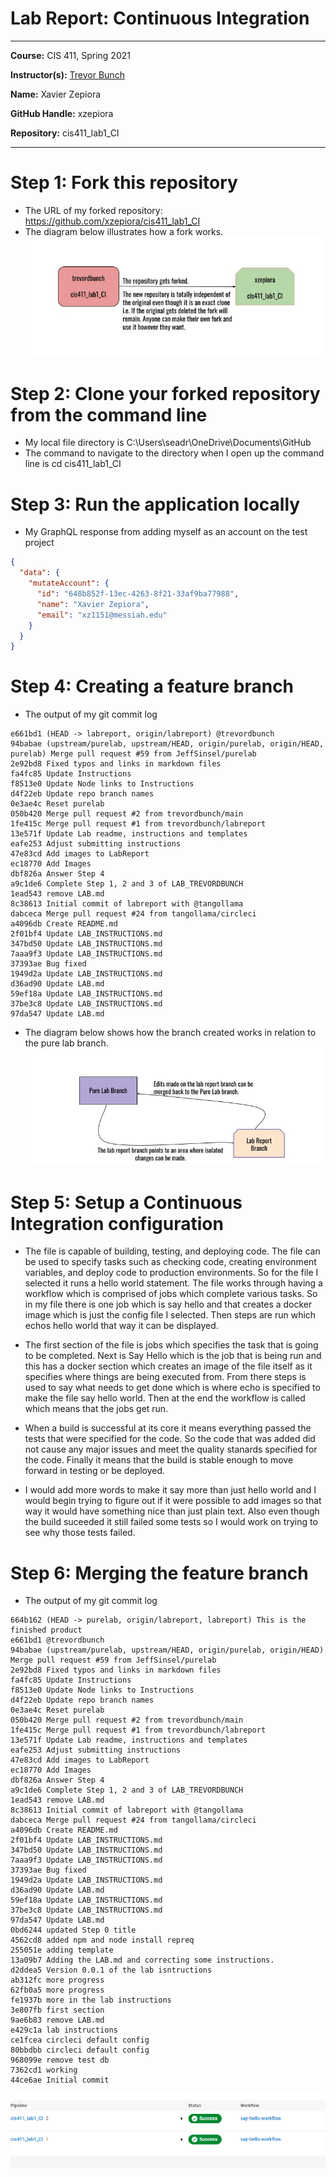 # Lab Report: Continuous Integration
___
**Course:** CIS 411, Spring 2021  

**Instructor(s):** [Trevor Bunch](https://github.com/trevordbunch)  

**Name:** Xavier Zepiora

**GitHub Handle:** xzepiora

**Repository:** cis411_lab1_CI
___

# Step 1: Fork this repository
- The URL of my forked repository: https://github.com/xzepiora/cis411_lab1_CI
- The diagram below illustrates how a fork works.
  ![Forked Repo](./Images/Lab%20Requirements%20(4).jpg)



# Step 2: Clone your forked repository from the command line  
- My local file directory is C:\Users\seadr\OneDrive\Documents\GitHub
- The command to navigate to the directory when I open up the command line is cd cis411_lab1_CI

# Step 3: Run the application locally
- My GraphQL response from adding myself as an account on the test project
``` json
{
  "data": {
    "mutateAccount": {
      "id": "648b852f-13ec-4263-8f21-33af9ba77988",
      "name": "Xavier Zepiora",
      "email": "xz1151@messiah.edu"
    }
  }
}
```

# Step 4: Creating a feature branch
- The output of my git commit log
```
e661bd1 (HEAD -> labreport, origin/labreport) @trevordbunch
94babae (upstream/purelab, upstream/HEAD, origin/purelab, origin/HEAD, purelab) Merge pull request #59 from JeffSinsel/purelab
2e92bd8 Fixed typos and links in markdown files
fa4fc85 Update Instructions
f8513e0 Update Node links to Instructions
d4f22eb Update repo branch names
0e3ae4c Reset purelab
050b420 Merge pull request #2 from trevordbunch/main
1fe415c Merge pull request #1 from trevordbunch/labreport
13e571f Update Lab readme, instructions and templates
eafe253 Adjust submitting instructions
47e83cd Add images to LabReport
ec18770 Add Images
dbf826a Answer Step 4
a9c1de6 Complete Step 1, 2 and 3 of LAB_TREVORDBUNCH
1ead543 remove LAB.md
8c38613 Initial commit of labreport with @tangollama
dabceca Merge pull request #24 from tangollama/circleci
a4096db Create README.md
2f01bf4 Update LAB_INSTRUCTIONS.md
347bd50 Update LAB_INSTRUCTIONS.md
7aaa9f3 Update LAB_INSTRUCTIONS.md
37393ae Bug fixed
1949d2a Update LAB_INSTRUCTIONS.md
d36ad90 Update LAB.md
59ef18a Update LAB_INSTRUCTIONS.md
37be3c8 Update LAB_INSTRUCTIONS.md
97da547 Update LAB.md
```
- The diagram below shows how the branch created works in relation to the pure lab branch.
  ![Lab Report Branch](./Images/Branch%20Making%20(1).jpg)

# Step 5: Setup a Continuous Integration configuration
- The file is capable of building, testing, and deploying code. The file can be used to specify tasks such as checking code, creating environment variables, and deploy code to production environments. So for the file I selected it runs a hello world statement. The file works through having a workflow which is comprised of jobs which complete various tasks. So in my file there is one job which is say hello and that creates a docker image which is just the config file I selected. Then steps are run which echos hello world that way it can be displayed.


- The first section of the file is jobs which specifies the task that is going to be completed. Next is Say Hello which is the job that is being run and this has a docker section which creates an image of the file itself as it specifies where things are being executed from. From there steps is used to say what needs to get done which is where echo is specified to make the file say hello world. Then at the end the workflow is called which means that the jobs get run. 
   

- When a build is successful at its core it means everything passed the tests that were specified for the code. So the code that was added did not cause any major issues and meet the quality stanards specified for the code. Finally it means that the build is stable enough to move forward in testing or be deployed.
   

- I would add more words to make it say more than just hello world and I would begin trying to figure out if it were possible to add images so that way it would have something nice than just plain text. Also even though the build suceeded it still failed some tests so I would work on trying to see why those tests failed.
   

# Step 6: Merging the feature branch
* The output of my git commit log
```
664b162 (HEAD -> purelab, origin/labreport, labreport) This is the finished product
e661bd1 @trevordbunch
94babae (upstream/purelab, upstream/HEAD, origin/purelab, origin/HEAD) Merge pull request #59 from JeffSinsel/purelab
2e92bd8 Fixed typos and links in markdown files
fa4fc85 Update Instructions
f8513e0 Update Node links to Instructions
d4f22eb Update repo branch names
0e3ae4c Reset purelab
050b420 Merge pull request #2 from trevordbunch/main
1fe415c Merge pull request #1 from trevordbunch/labreport
13e571f Update Lab readme, instructions and templates
eafe253 Adjust submitting instructions
47e83cd Add images to LabReport
ec18770 Add Images
dbf826a Answer Step 4
a9c1de6 Complete Step 1, 2 and 3 of LAB_TREVORDBUNCH
1ead543 remove LAB.md
8c38613 Initial commit of labreport with @tangollama
dabceca Merge pull request #24 from tangollama/circleci
a4096db Create README.md
2f01bf4 Update LAB_INSTRUCTIONS.md
347bd50 Update LAB_INSTRUCTIONS.md
7aaa9f3 Update LAB_INSTRUCTIONS.md
37393ae Bug fixed
1949d2a Update LAB_INSTRUCTIONS.md
d36ad90 Update LAB.md
59ef18a Update LAB_INSTRUCTIONS.md
37be3c8 Update LAB_INSTRUCTIONS.md
97da547 Update LAB.md
0bd6244 updated Step 0 title
4562cd8 added npm and node install repreq
255051e adding template
13a09b7 Adding the LAB.md and correcting some instructions.
d2ddea5 Version 0.0.1 of the lab isntructions
ab312fc more progress
62fb0a5 more progress
fe1937b more in the lab instructions
3e807fb first section
9ae6b83 remove LAB.md
e429c1a lab instructions
ce1fcea circleci default config
80bbdbb circleci default config
968099e remove test db
7362cd1 working
44ce6ae Initial commit
```


![CircleCI Success](./Images/Screenshot%202023-02-06%20011315.png)



